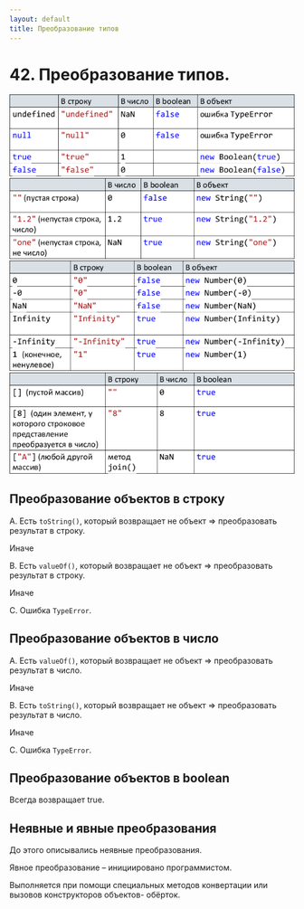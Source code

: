 ```yaml
---
layout: default
title: Преобразование типов
---
```


# 42. Преобразование типов.


![](images/chrome_2017-05-27_20-15-15.png)
![](images/chrome_2017-05-27_20-15-33.png)
![](images/chrome_2017-05-27_20-15-53.png)
![](images/chrome_2017-05-27_20-16-09.png)

## Преобразование объектов в строку

A. Есть `toString()`, который возвращает не объект => преобразовать результат в строку.

Иначе

B. Есть `valueOf()`, который возвращает не объект => преобразовать результат в строку.

Иначе

С. Ошибка `TypeError`.

## Преобразование объектов в число

A. Есть `valueOf()`, который возвращает не объект => преобразовать результат в число.

Иначе

B. Есть `toString()`, который возвращает не объект => преобразовать результат в число.

Иначе

С. Ошибка `TypeError`.

## Преобразование объектов в boolean

Всегда возвращает true.

## Неявные и явные преобразования

До этого описывались неявные преобразования.

Явное преобразование – инициировано программистом.

Выполняется при помощи специальных методов конвертации или вызовов конструкторов объектов- обёрток.